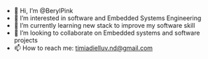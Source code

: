 - 👋 Hi, I’m @BerylPink
- 👀 I’m interested in software and Embedded Systems Engineering
- 🌱 I’m currently learning new stack to improve my software skill
- 💞️ I’m looking to collaborate on Embedded systems and software projects
- 📫 How to reach me: timiadielluv.nd@gmail.com
